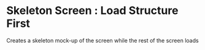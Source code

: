 # Skeleton Screen : Load Structure First

Creates a skeleton mock-up of the screen while the rest of the screen loads